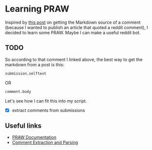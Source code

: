 # Learning PRAW

Inspired by [this post](https://www.reddit.com/r/redditdev/comments/cvisv8/how_do_i_get_the_markdown_source_of_a_post/) on getting the Markdown source of a comment (because I wanted to publish an article that quoted a reddit comment), I decided to learn some PRAW. Maybe I can make a useful reddit bot.

## TODO

So according to that comment I linked above, the best way to get the markdown from a post is this:

```python
submission.selftext
```

OR

```python
comment.body
```

Let's see how I can fit this into my script.

- [x] extract comments from submissions 

## Useful links

- [PRAW Documentation](https://praw.readthedocs.io/en/latest/)
- [Comment Extraction and Parsing](https://praw.readthedocs.io/en/latest/tutorials/comments.html)
